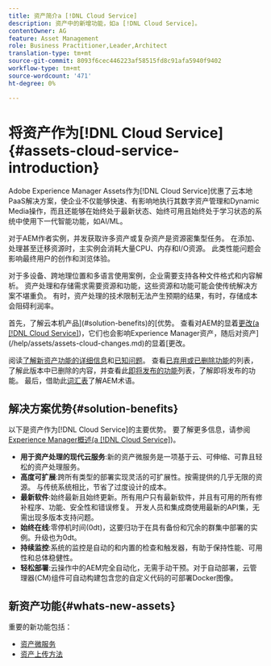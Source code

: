 ```yaml
---
title: 资产简介a [!DNL Cloud Service]
description: 资产中的新增功能，如a [!DNL Cloud Service]。
contentOwner: AG
feature: Asset Management
role: Business Practitioner,Leader,Architect
translation-type: tm+mt
source-git-commit: 8093f6cec446223af58515fd8c91afa5940f9402
workflow-type: tm+mt
source-wordcount: '471'
ht-degree: 0%

---
```



# 将资产作为[!DNL Cloud Service] {#assets-cloud-service-introduction}

<!-- Need review information from gklebus -->

Adobe Experience Manager Assets作为[!DNL Cloud Service]优惠了云本地PaaS解决方案，使企业不仅能够快速、有影响地执行其数字资产管理和Dynamic Media操作，而且还能够在始终处于最新状态、始终可用且始终处于学习状态的系统中使用下一代智能功能，如AI/ML。

对于AEM作者实例，并发获取许多资产或复杂资产是资源密集型任务。 在添加、处理甚至迁移资源时，主实例会消耗大量CPU、内存和I/O资源。 此类性能问题会影响最终用户的创作和浏览体验。

对于多设备、跨地理位置和多语言使用案例，企业需要支持各种文件格式和内容解析。 资产处理和存储需求需要资源和功能，这些资源和功能可能会使传统解决方案不堪重负。 有时，资产处理的技术限制无法产生预期的结果，有时，存储成本会阻碍利润率。

首先，了解云本机产品](#solution-benefits)的[优势。 查看对AEM的显着[更改(a [!DNL Cloud Service]](/help/release-notes/aem-cloud-changes.md))，它们也会影响Experience Manager资产，随后对资产](/help/assets/assets-cloud-changes.md)的显着[更改。

阅读[了解新资产功能的详细信息](#whats-new-assets)和[已知问题](/help/release-notes/known-issues.md)。 查看[已弃用或已删除功能](/help/release-notes/deprecated-removed-features.md)的列表，了解此版本中已删除的内容，并查看此[即将发布的功能](/help/release-notes/known-issues.md#upcoming-assets-capabilities)列表，了解即将发布的功能。 最后，借助此[词汇表](/help/overview/terminology.md)了解AEM术语。

## 解决方案优势{#solution-benefits}

以下是资产作为[!DNL Cloud Service]的主要优势。 要了解更多信息，请参阅[Experience Manager概述(a [!DNL Cloud Service]](/help/overview/introduction.md))。

* **用于资产处理的现代云服务**:新的资产微服务是一项基于云、可伸缩、可靠且轻松的资产处理服务。
* **高度可扩展**:跨所有类型的部署实现灵活的可扩展性。按需提供的几乎无限的资源。 与传统系统相比，节省了过度设计的成本。
* **最新软件**:始终最新且始终更新。所有用户只有最新软件，并且有可用的所有修补程序、功能、安全性和错误修复。 开发人员和集成商使用最新的API集，无需出现多版本支持问题。
* **始终在线**:零停机时间(0dt)，这要归功于在具有备份和冗余的群集中部署的实例。升级也为0dt。
* **持续监控**:系统的监控是自动的和内置的检查和触发器，有助于保持性能、可用性和总体稳健性。
* **轻松部署**:云操作中的AEM完全自动化，无需手动干预。对于自动部署，云管理器(CM)组件可自动构建包含您的自定义代码的可部署Docker图像。

## 新资产功能{#whats-new-assets}

重要的新功能包括：

* [资产微服务](/help/assets/asset-microservices-overview.md)
* [资产上传方法](/help/assets/add-assets.md)

